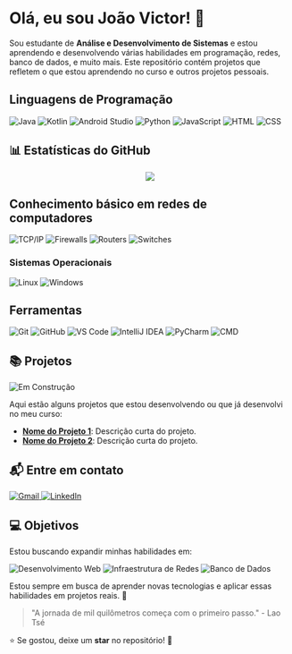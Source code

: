 # Olá, eu sou João Victor! 👋

Sou estudante de **Análise e Desenvolvimento de Sistemas** e estou aprendendo e desenvolvendo várias habilidades em programação, redes, banco de dados, e muito mais. Este repositório contém projetos que refletem o que estou aprendendo no curso e outros projetos pessoais.

## Linguagens de Programação
  <p align="left">
  <img src="https://img.shields.io/badge/Java-007396?style=for-the-badge&logo=java&logoColor=white" alt="Java">
  <img src="https://img.shields.io/badge/Kotlin-0095D5?style=for-the-badge&logo=kotlin&logoColor=white" alt="Kotlin">
  <img src="https://img.shields.io/badge/Android_Studio-3DDC84?style=for-the-badge&logo=android-studio&logoColor=white" alt="Android Studio">
  <img src="https://img.shields.io/badge/Python-3776AB?style=for-the-badge&logo=python&logoColor=white" alt="Python">
  <img src="https://img.shields.io/badge/JavaScript-F7DF1E?style=for-the-badge&logo=javascript&logoColor=black" alt="JavaScript">
  <img src="https://img.shields.io/badge/HTML5-E34F26?style=for-the-badge&logo=html5&logoColor=white" alt="HTML">
  <img src="https://img.shields.io/badge/CSS3-1572B6?style=for-the-badge&logo=css3&logoColor=white" alt="CSS">
</p>

## 📊 Estatísticas do GitHub

<p align="center">
 <img src="https://github-profile-summary-cards.vercel.app/api/cards/profile-details?username=Joao-VictorDev&theme=tokyonight" />
</p>

## Conhecimento básico em redes de computadores
<p align="left">
  <img src="https://img.shields.io/badge/TCP/IP-000000?style=for-the-badge&logo=internet-explorer&logoColor=white" alt="TCP/IP">
  <img src="https://img.shields.io/badge/Firewalls-FF9900?style=for-the-badge&logo=windows-defender&logoColor=white" alt="Firewalls">
  <img src="https://img.shields.io/badge/Routers-0000FF?style=for-the-badge&logo=network&logoColor=white" alt="Routers">
  <img src="https://img.shields.io/badge/Switches-00B8F4?style=for-the-badge&logo=network&logoColor=white" alt="Switches">
</p>

### Sistemas Operacionais  
<p align="left">
  <img src="https://img.shields.io/badge/Linux-FCC624?style=for-the-badge&logo=linux&logoColor=black" alt="Linux">
  <img src="https://img.shields.io/badge/Windows-0078D6?style=for-the-badge&logo=windows&logoColor=white" alt="Windows">
</p>

## Ferramentas 
<p align="left">
  <img src="https://img.shields.io/badge/Git-F05032?style=for-the-badge&logo=git&logoColor=white" alt="Git">
  <img src="https://img.shields.io/badge/GitHub-181717?style=for-the-badge&logo=github&logoColor=white" alt="GitHub">
  <img src="https://img.shields.io/badge/Visual_Studio_Code-007ACC?style=for-the-badge&logo=visual-studio-code&logoColor=white" alt="VS Code">
  <img src="https://img.shields.io/badge/IntelliJ%20IDEA-000000?style=for-the-badge&logo=intellij-idea&logoColor=white" alt="IntelliJ IDEA">
  <img src="https://img.shields.io/badge/PyCharm-21D789?style=for-the-badge&logo=pycharm&logoColor=white" alt="PyCharm">
  <img src="https://img.shields.io/badge/CMD-000000?style=for-the-badge&logo=windows&logoColor=white" alt="CMD">
</p>

## 📚 Projetos  
<img src="https://img.shields.io/badge/🚧-Em%20Construção-orange?style=for-the-badge" alt="Em Construção">

Aqui estão alguns projetos que estou desenvolvendo ou que já desenvolvi no meu curso:

- **[Nome do Projeto 1](link_do_repositorio)**: Descrição curta do projeto.
- **[Nome do Projeto 2](link_do_repositorio)**: Descrição curta do projeto.


## 📬 Entre em contato

<p align="left">
  <a href="mailto:joaovictor.dev.io@gmail.com">
    <img src="https://img.shields.io/badge/Gmail-D14836?style=for-the-badge&logo=gmail&logoColor=white" alt="Gmail">
  </a>
  <a href="https://www.linkedin.com/in/joão-victor-9282282aa" target="_blank">
    <img src="https://img.shields.io/badge/LinkedIn-0A66C2?style=for-the-badge&logo=linkedin&logoColor=white" alt="LinkedIn">
  </a>
</p>

## 💻 Objetivos  

Estou buscando expandir minhas habilidades em:  

<p align="left">
  <img src="https://img.shields.io/badge/Desenvolvimento_Web-4285F4?style=for-the-badge&logo=google-chrome&logoColor=white" alt="Desenvolvimento Web">
  <img src="https://img.shields.io/badge/Infraestrutura_de_Redes-0078D4?style=for-the-badge&logo=cisco&logoColor=white" alt="Infraestrutura de Redes">
  <img src="https://img.shields.io/badge/Banco_de_Dados-4DB33D?style=for-the-badge&logo=mariadb&logoColor=white" alt="Banco de Dados">
</p>  

Estou sempre em busca de aprender novas tecnologias e aplicar essas habilidades em projetos reais. 🚀


> "A jornada de mil quilômetros começa com o primeiro passo." - Lao Tsé

⭐️ Se gostou, deixe um **star** no repositório! 🌟
